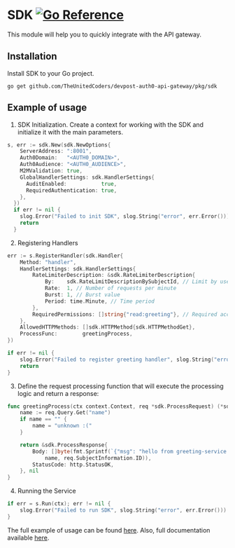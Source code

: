# SDK [![Go Reference](https://pkg.go.dev/badge/github.com/TheUnitedCoders/devpost-auth0-api-gateway/pkg/sdk.svg)](https://pkg.go.dev/github.com/TheUnitedCoders/devpost-auth0-api-gateway/pkg/sdk)

This module will help you to quickly integrate with the API gateway.

## Installation
Install SDK to your Go project.
```shell
go get github.com/TheUnitedCoders/devpost-auth0-api-gateway/pkg/sdk
```

## Example of usage
1. SDK Initialization. Create a context for working with the SDK and initialize it with the main parameters.
```go
s, err := sdk.New(sdk.NewOptions{
    ServerAddress: ":8001",
    Auth0Domain:   "<AUTH0_DOMAIN>",
    Auth0Audience: "<AUTH0_AUDIENCE>",
    M2MValidation: true,
    GlobalHandlerSettings: sdk.HandlerSettings{
      AuditEnabled:           true,
      RequiredAuthentication: true,
    },
  })
  if err != nil {
    slog.Error("Failed to init SDK", slog.String("error", err.Error()))
    return
  }
```

2. Registering Handlers
```go
err := s.RegisterHandler(sdk.Handler{
    Method: "handler",
    HandlerSettings: sdk.HandlerSettings{
        RateLimiterDescription: &sdk.RateLimiterDescription{
            By:    sdk.RateLimitDescriptionBySubjectId, // Limit by user ID
            Rate:  1, // Number of requests per minute
            Burst: 1, // Burst value
            Period: time.Minute, // Time period
        },
        RequiredPermissions: []string{"read:greeting"}, // Required access permissions
    },
    AllowedHTTPMethods: []sdk.HTTPMethod{sdk.HTTPMethodGet},
    ProcessFunc:        greetingProcess,
})

if err != nil {
    slog.Error("Failed to register greeting handler", slog.String("error", err.Error()))
    return
}
```

3. Define the request processing function that will execute the processing logic and return a response:
```go
func greetingProcess(ctx context.Context, req *sdk.ProcessRequest) (*sdk.ProcessResponse, error) {
    name := req.Query.Get("name")
    if name == "" {
        name = "unknown :("
    }

    return &sdk.ProcessResponse{
        Body: []byte(fmt.Sprintf(`{"msg": "hello from greeting-service to %s with auth0 ID %s"}`, 
            name, req.SubjectInformation.ID)),
        StatusCode: http.StatusOK,
    }, nil
}
```

4. Running the Service
```go
if err = s.Run(ctx); err != nil {
    slog.Error("Failed to run SDK", slog.String("error", err.Error()))
}
```

The full example of usage can be found [here](example/example.go).
Also, full documentation available [here](https://pkg.go.dev/github.com/TheUnitedCoders/devpost-auth0-api-gateway/pkg/sdk). 
